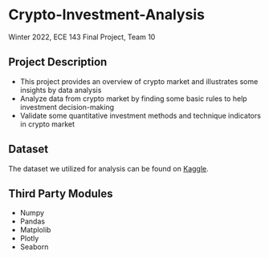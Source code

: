# Crypto-Investment-Analysis
Winter 2022, ECE 143 Final Project, Team 10
## Project Description

+ This project provides an overview of crypto market and illustrates some insights by data analysis
+ Analyze data from crypto market by finding some basic rules to help investment decision-making
+ Validate some quantitative investment methods and technique indicators in crypto market

## Dataset

The dataset we utilized for analysis can be found on [Kaggle](https://www.kaggle.com/c/g-research-crypto-forecasting/data).

## Third Party Modules
+ Numpy
+ Pandas
+ Matplolib
+ Plotly
+ Seaborn
